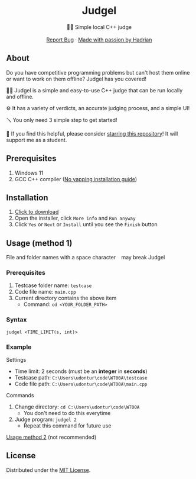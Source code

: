 <br />
<div align="center">
  <h1 align="center">Judgel</h3>
  <p align="center">
    🧑‍⚖️ Simple local C++ judge
    <br />
    <br />
    <a href="https://github.com/udontur/judgel/issues/new">Report Bug</a>
    ·
    <a href="https://github.com/udontur">Made with passion by Hadrian</a>
  </p>
</div>

## About

Do you have competitive programming problems but can't host them online or want to work on them offline? Judgel has you covered!

🧑‍⚖️ Judgel is a simple and easy-to-use C++ judge that can be run locally and offline. 

⚙️ It has a variety of verdicts, an accurate judging process, and a simple UI!

🪛 You only need 3 simple step to get started!

🌟 If you find this helpful, please consider [starring this repository](https://docs.github.com/en/get-started/exploring-projects-on-github/saving-repositories-with-stars)! It will support me as a student.

## Prerequisites
1. Windows 11
2. GCC C++ compiler ([No yapping installation guide](https://hadrianlau.com/blog/no-yap-cpp-compiler-guide))
## Installation 
1. [Click to download](https://raw.githubusercontent.com/udontur/judgel/main/app/installer/judgel.msi)
2. Open the installer, click ```More info``` and ```Run anyway```
3. Click ```Yes``` or ```Next``` or ```Install``` until you see the ```Finish``` button

## Usage (method 1)
File and folder names with a space character ``` ``` may break Judgel
### Prerequisites 
1. Testcase folder name: ```testcase```
2. Code file name: ```main.cpp```
3. Current directory contains the above item
    -  Command: ```cd <YOUR_FOLDER_PATH>```

### Syntax
```judgel <TIME_LIMIT(s, int)>```

### Example
Settings
- Time limit: 2 seconds (must be an **integer** in **seconds**)
- Testcase path: ```C:\Users\udontur\code\WT00A\testcase```
- Code file path: ```C:\Users\udontur\code\WT00A\main.cpp```

Commands
1. Change directory: ```cd C:\Users\udontur\code\WT00A```
    - You don't need to do this everytime
2. Judge program:  ```judgel 2```
    - Repeat this command for future use

[Usage method 2](https://github.com/udontur/judgel/blob/main/asset/usage-method-2.md) (not recommended)

## License

Distributed under the [MIT License](https://github.com/udontur/judgel/blob/main/LICENSE). 
